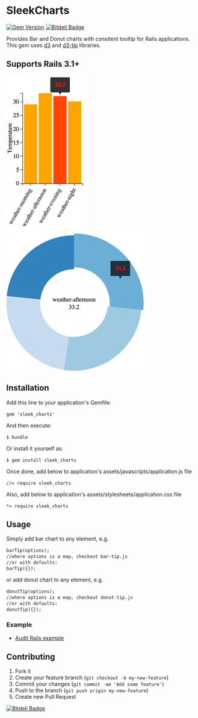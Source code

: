 # SleekCharts
[![Gem Version](https://badge.fury.io/rb/sleek_charts.png)](http://badge.fury.io/rb/sleek_charts) [![Bitdeli Badge](https://d2weczhvl823v0.cloudfront.net/gouravtiwari/sleek_charts/trend.png)](https://bitdeli.com/free "Bitdeli Badge")

Provides Bar and Donut charts with consitent tooltip for Rails applications.
This gem uses [d3](http://d3js.org) and [d3-tip](https://github.com/Caged/d3-tip) libraries.

## Supports Rails 3.1+

![Bar tip](https://github.com/gouravtiwari/sleek_charts/raw/master/example/bar-tip.png)![Donut tip](https://github.com/gouravtiwari/sleek_charts/raw/master/example/donut-tip.png)

## Installation

Add this line to your application's Gemfile:

    gem 'sleek_charts'

And then execute:

    $ bundle

Or install it yourself as:

    $ gem install sleek_charts

Once done, add below to application's assets/javascripts/application.js file

    //= require sleek_charts

Also, add below to application's assets/stylesheets/application.css file

    *= require sleek_charts

## Usage

Simply add bar chart to any element, e.g.

    barTip(options);
    //where options is a map, checkout bar-tip.js
    //or with defaults:
    barTip({});
    

or add donut chart to any element, e.g.

    donutTip(options);
    //where options is a map, checkout donut-tip.js
    //or with defaults:
    donutTip({});

### Example

* [Audit Rails example](www.audit-rails.info/audit_rails/audits/analytics)

## Contributing

1. Fork it
2. Create your feature branch (`git checkout -b my-new-feature`)
3. Commit your changes (`git commit -am 'Add some feature'`)
4. Push to the branch (`git push origin my-new-feature`)
5. Create new Pull Request




[![Bitdeli Badge](https://d2weczhvl823v0.cloudfront.net/NikhilNanjappa/spicon/trend.png)](https://bitdeli.com/free "Bitdeli Badge")

